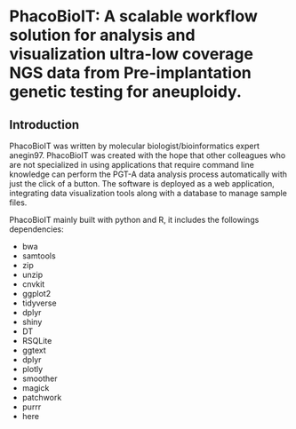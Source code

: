 # PhacoBioIT: A scalable workflow solution for analysis and visualization ultra-low coverage NGS data from Pre-implantation genetic testing for aneuploidy.
## Introduction
PhacoBioIT was written by molecular biologist/bioinformatics expert anegin97. PhacoBioIT was created with the hope that other colleagues who are not specialized in using applications that require command line knowledge can perform the PGT-A data analysis process automatically with just the click of a button. The software is deployed as a web application, integrating data visualization tools along with a database to manage sample files.

PhacoBioIT mainly built with python and R, it includes the followings dependencies:
* bwa
* samtools
* zip
* unzip
* cnvkit
* ggplot2
* tidyverse
* dplyr
* shiny
* DT
* RSQLite
* ggtext
* dplyr
* plotly
* smoother
* magick
* patchwork
* purrr
* here
